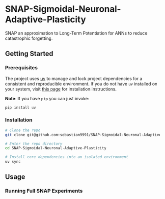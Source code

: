 # SNAP-Sigmoidal-Neuronal-Adaptive-Plasticity
SNAP an approximation to Long-Term Potentiation for ANNs to reduce catastrophic forgetting. 

## Getting Started

### Prerequisites

The project uses [uv](https://docs.astral.sh/uv/) to manage and lock project dependencies for a consistent and reproducible environment. If you do not have `uv` installed on your system, visit [this page](https://docs.astral.sh/uv/getting-started/installation/) for installation instructions.

**Note**: If you have `pip` you can just invoke:

```sh
pip install uv
```

### Installation

```sh
# Clone the repo
git clone git@github.com:sebastian9991/SNAP-Sigmoidal-Neuronal-Adaptive-Plasticity.git

# Enter the repo directory
cd SNAP-Sigmoidal-Neuronal-Adaptive-Plasticity

# Install core dependencies into an isolated environment
uv sync
```

## Usage

### Running Full SNAP Experiments

